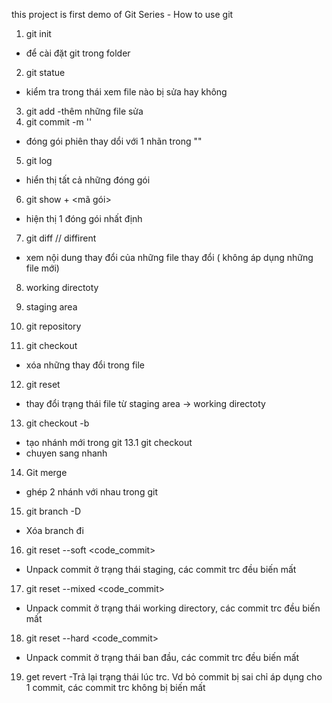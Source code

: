 this project is first demo of Git Series - How to use git

1. git init 
- để cài đặt git trong folder 
2. git statue
- kiểm tra trong thái xem file nào bị sửa hay không
3. git add
-thêm những file sửa
4. git commit -m ''
- đóng gói phiên thay dổi với 1 nhãn trong ""

5. git log
- hiển thị tất cả những đóng gói 
6. git show + <mã gói>
- hiện thị 1 đóng gói nhất định 
7. git diff // diffirent
- xem nội dung thay đổi của những file thay đổi ( không áp dụng những file mới)

8. working directoty 

9. staging area 

10. git repository 

11. git checkout
- xóa những thay đổi trong file 
12. git reset
- thay đổi trạng thái file từ staging area ->  working directoty 

13. git checkout -b <branch> 
- tạo nhánh mới trong git 
13.1 git checkout <ten branch>
- chuyen sang nhanh <ten branch >
14. Git merge 
- ghép 2 nhánh với nhau trong git 
15. git branch -D 
- Xóa branch đi 

16. git reset --soft <code_commit>
- Unpack commit ở trạng thái staging, các commit trc đều biến mất
17. git reset --mixed <code_commit>
-  Unpack commit ở trạng thái working directory, các commit trc đều biến mất
18. git reset --hard <code_commit>
- Unpack commit ở trạng thái ban đầu, các commit trc đều biến mất

19. get revert <commit>
-Trả lại trạng thái lúc trc. Vd bỏ commit bị sai chỉ áp dụng cho 1 commit, các commit trc không bị biến mất